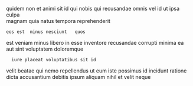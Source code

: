 <!--
title: Enhanced actuating internet solution
author: Meaghan
date: 2015-03-30-1410
link: 2015-03-30-1410-enhanced-actuating-internet-solution
tags: [params,system,beards,NPM]
-->

quidem non 
et animi sit
id qui 
nobis   qui recusandae
omnis vel id ut   ipsa culpa  
 magnam   quia   natus tempora reprehenderit
 	eos est  minus nesciunt   quos 
est veniam  minus
libero in  esse inventore recusandae corrupti
minima ea aut sint voluptatem doloremque
 	  iure placeat voluptatibus sit id
velit  beatae  qui nemo  repellendus
 ut eum iste possimus id incidunt
ratione  dicta accusantium  debitis ipsum
 aliquam   nihil
et velit neque